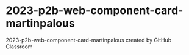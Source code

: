 # 2023-p2b-web-component-card-martinpalous
2023-p2b-web-component-card-martinpalous created by GitHub Classroom
